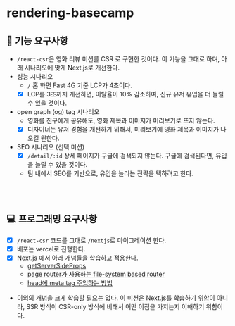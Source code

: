# rendering-basecamp

## 🎯 기능 요구사항

- `/react-csr`은 영화 리뷰 미션를 CSR 로 구현한 것이다. 이 기능을 그대로 하며, 아래 시나리오에 맞게 Next.js로 개선한다.
- 성능 시나리오
  - `/` 홈 화면 Fast 4G 기준 LCP가 4초이다. 
  - [x] LCP를 3초까지 개선하면, 이탈율이 10% 감소하여, 신규 유저 유입을 더 늘릴 수 있을 것이다.
- open graph (og) tag 시나리오
  - 영화를 친구에게 공유해도, 영화 제목과 이미지가 미리보기로 뜨지 않는다. 
  - [x] 디자이너는 유저 경험을 개선하기 위해서, 미리보기에 영화 제목과 이미지가 나오길 원한다.
- SEO 시나리오 (선택 미션)
  - [x] `/detail/:id` 상세 페이지가 구글에 검색되지 않는다. 구글에 검색된다면, 유입을 늘릴 수 있을 것이다. 
  - 팀 내에서 SEO를 기반으로, 유입을 늘리는 전략을 택하려고 한다.

<br><br>

## 💻 프로그래밍 요구사항

- [x] `/react-csr` 코드를 그대로 `/nextjs`로 마이그레이션 한다.
- [x] 배포는 vercel로 진행한다.
- [x] Next.js 에서 아래 개념들을 학습하고 적용한다.
  - [getServerSideProps](https://nextjs.org/docs/pages/building-your-application/data-fetching/get-server-side-props)
  - [page router가 사용하는 file-system based router](https://nextjs.org/docs/pages/building-your-application/routing/pages-and-layouts)
  - [head에 meta tag 주입하는 방법](https://nextjs.org/docs/pages/api-reference/components/head)
- 이외의 개념을 크게 학습할 필요는 없다. 이 미션은 Next.js를 학습하기 위함이 아니라, SSR 방식이 CSR-only 방식에 비해서 어떤 이점을 가지는지 이해하기 위함이다.
